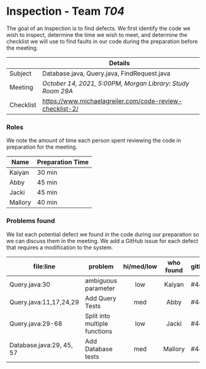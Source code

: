 # Inspection - Team *T04* 

The goal of an Inspection is to find defects.
We first identify the code we wish to inspect, determine the time we wish to meet, and determine the checklist we will use to find faults in our code during the preparation before the meeting.

|  | Details |
| ----- | ----- |
| Subject | Database.java, Query.java, FindRequest.java |
| Meeting | *October 14, 2021, 5:00PM, Morgan Library: Study Room 29A* |
| Checklist | https://www.michaelagreiler.com/code-review-checklist-2/ |

### Roles

We note the amount of time each person spent reviewing the code in preparation for the meeting.

| Name | Preparation Time |
| ---- | ---- |
| Kaiyan | 30 min |
| Abby | 45 min |
| Jacki | 45 min |
| Mallory | 40 min |


### Problems found

We list each potential defect we found in the code during our preparation so we can discuss them in the meeting.
We add a GitHub issue for each defect that requires a modification to the system.

| file:line | problem | hi/med/low | who found | github#  |
| --- | --- | :---: | :---: | --- |
| Query.java:30 | ambiguous parameter| low | Kaiyan | #446 |
| Query.java:11,17,24,29 | Add Query Tests | med | Abby | #442 |
| Query.java:29-68 | Split into multiple functions | low | Jacki | #448 |
| Database.java:29, 45, 57 | Add Database tests | med | Mallory | #447 |
